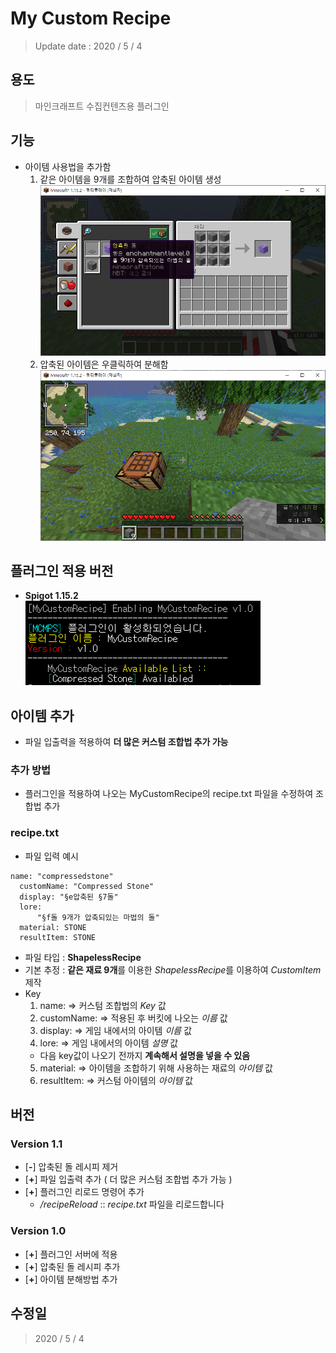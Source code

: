 # My Custom Recipe
  > Update date : 2020 / 5 / 4

## 용도
  > 마인크래프트 수집컨텐츠용 플러그인

## 기능
  * 아이템 사용법을 추가함
    1. 같은 아이템을 9개를 조합하여 압축된 아이템 생성  
      ![Compressed_Stone](./picture/CompressedStone.png)
    2. 압축된 아이템은 우클릭하여 분해함  
      ![Divide_Stone](./picture/DivideStone.png)

## 플러그인 적용 버전
  - **Spigot 1.15.2**  
  ![Plugin_Enable](./picture/PluginEnable.png)

## 아이템 추가
  - 파일 입출력을 적용하여 **더 많은 커스텀 조합법 추가 가능**
### 추가 방법
  - 플러그인을 적용하여 나오는 MyCustomRecipe의 recipe.txt 파일을 수정하여 조합법 추가
### recipe.txt
  - 파일 입력 예시  
  ```
  name: "compressedstone"
	customName: "Compressed Stone"
	display: "§e압축된 §7돌"
	lore:
		"§f돌 9개가 압축되있는 마법의 돌"
	material: STONE
	resultItem: STONE
  ```
  - 파일 타입 : **ShapelessRecipe**
  - 기본 추정 : **같은 재료 9개**를 이용한 *ShapelessRecipe*를 이용하여 *CustomItem* 제작
  - Key
    1. name: => 커스텀 조합법의 *Key* 값
    2. customName: => 적용된 후 버킷에 나오는 *이름* 값
    3. display: => 게임 내에서의 아이템 *이름* 값
    4. lore: => 게임 내에서의 아이템 *설명* 값
      - 다음 key값이 나오기 전까지 **계속해서 설명을 넣을 수 있음**
    5. material: => 아이템을 조합하기 위해 사용하는 재료의 *아이템* 값
    6. resultItem: => 커스텀 아이템의 *아이템* 값

## 버전
### Version 1.1
  - [**-**] 압축된 돌 레시피 제거
  - [**+**] 파일 입출력 추가 ( 더 많은 커스텀 조합법 추가 가능 )
  - [**+**] 플러그인 리로드 명령어 추가  
    - */recipeReload* :: *recipe.txt* 파일을 리로드합니다
### Version 1.0
  - [**+**] 플러그인 서버에 적용
  - [**+**] 압축된 돌 레시피 추가
  - [**+**] 아이템 분해방법 추가

## 수정일
  > 2020 / 5 / 4